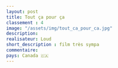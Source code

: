 ```yaml
---
layout: post
title: Tout ça pour ça
classement : 4
image: "/assets/img/tout_ca_pour_ca.jpg"
description:
realisateur: Loud
short_description : film très sympa
commentaire:
pays: Canada 🇨🇦
---
```

